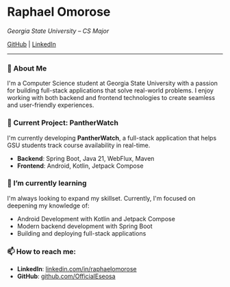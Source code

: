 # Raphael Omorose

*Georgia State University – CS Major*

[GitHub](https://github.com/OfficialEseosa) | [LinkedIn](https://linkedin.com/in/raphaelomorose)

---

### 👋 About Me

I'm a Computer Science student at Georgia State University with a passion for building full-stack applications that solve real-world problems. I enjoy working with both backend and frontend technologies to create seamless and user-friendly experiences.

### 🔭 Current Project: PantherWatch

I'm currently developing **PantherWatch**, a full-stack application that helps GSU students track course availability in real-time.

* **Backend**: Spring Boot, Java 21, WebFlux, Maven
* **Frontend**: Android, Kotlin, Jetpack Compose

### 🌱 I’m currently learning

I'm always looking to expand my skillset. Currently, I'm focused on deepening my knowledge of:

* Android Development with Kotlin and Jetpack Compose
* Modern backend development with Spring Boot
* Building and deploying full-stack applications

### 📫 How to reach me:

* **LinkedIn**: [linkedin.com/in/raphaelomorose](https://linkedin.com/in/raphaelomorose)
* **GitHub**: [github.com/OfficialEseosa](https://github.com/OfficialEseosa)
